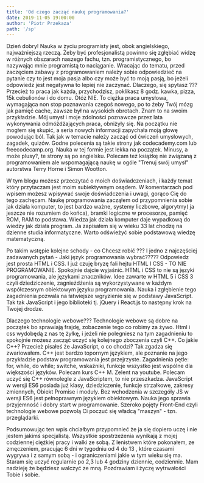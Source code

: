 ```yaml
---
title: 'Od czego zacząć naukę programowania?'
date: 2019-11-05 19:00:00
author: 'Piotr Przekaza'
path: '/sp'
---
```


Dzień dobry! Nauka w życiu programisty jest, obok angielskiego, najważniejszą rzeczą. Żeby być profesjonalistą powinno się zgłębiać widzę w różnych obszarach naszego fachu, tzn. programistycznego, bo nazywając mnie programistą to naciąganie. Wracając do tematu, przed zaczęciem zabawy z programowaniem należy sobie odpowiedzieć na pytanie czy to jest moja pasja albo czy może być to moją pasją, bo jeżeli odpowiedz jest negatywna to lepiej nie zaczynać. Dlaczego, się spytasz ??? Przecież to praca jak każda, przychodzisz, poklikasz 8 godz. kawka, pizza, 15k cebulionów i do domu. Otóż NIE. To ciężka praca umysłowa, wymagająca non stop poznawania czegoś nowego, po to żeby Twój mózg jak pamięć cache, zawsze był na wysokich obrotach. Znam to na swoim przykładzie. Mój umysł i moje zdolności poznawcze przez lata wykonywania odmóżdżających  praca, obniżyły się. Na początku nie mogłem się skupić, a seria nowych informacji zapychała moją głowę powodując ból. Tak jak w temacie należy zacząć od ćwiczeń umysłowych, zagadek, quizów. Godne polecenia są takie strony jak codecademy.com lub freecodecamp.org. Nauka w tej formie jest lekka na początek. Minusy, a może plusy?, te strony są po angielsku. Polecam też książkę nie związaną z programowaniem ale wspomagającą naukę w ogóle "Trenuj swój umysł" autorstwa Terry Horne i Simon Wootton.

W tym blogu możesz przeczytać o moich doświadczeniach, i każdy temat który przytaczam jest moim subiektywnym osądem. W komentarzach pod wpisem możesz wpisywać swoje doświadczenia i uwagi, gorąco Cię do tego zachęcam. Naukę programowania zacząłem od przypomnienia sobie jak działa komputer, to jest bardzo ważne, systemy liczbowe, algorytmy( ja jeszcze nie rozumiem do końca), bramki logiczne w procesorze, pamięć ROM, RAM  to podstawa. Wiedza jak działa komputer daje wypadkową do wiedzy jak działa program. Ja zapisałem się w wieku 33 lat chodzę na dzienne studia informatyczne. Warto odświeżyć  sobie podstawową wiedzę matematyczną.

Po takim wstępie kolejne schody - co Chcesz robić ??? I jedno z najczęściej zadawanych pytań - Jaki język programowania wybrać????? Odpowiedz jest prosta HTML i CSS. I już czuję bryzę fali hejtu HTML I CSS - TO NIE PROGRAMOWANIE. Spokojnie dajcie wyjaśnić. HTML i CSS to nie są języki programowania, ale językami znaczników. Idee zawarte w HTML 5 i CSS 3 czyli dziedziczenie, zagnieżdżenia są wykorzystywane w każdym współczesnym obiektowym języku programowania. Nauka i zgłębienie tego zagadnienia pozwala na łatwiejsze wgryzienie się w podstawy JavaScript. Tak tak JavaScript i jego biblioteki tj. jQuery i React.js to następny krok na Twojej drodze.

Dlaczego technologie webowe??? Technologie webowe są dobre na początek bo sprawiają frajdę, zobaczenie tego co robimy za żywo. Html i css wydobędą z nas tę żyłkę, i jeżeli nie polegniesz na tym zagadnieniu to spokojnie możesz zacząć uczyć się kolejnego zboczenia czyli C++. Co jakie C++? Przecież pisałeś że JavaScript, o co chodzi? Tak zgadza się zwariowałem. C++ jest bardzo topornym językiem, ale poznanie na jego przykładzie podstaw programowania jest przejrzyste. Zagadnienia  pętle: for, while, do while; switche, wskaźniki,  funkcje wszystko jest wspólne dla większości języków. Polecam kurs C++ M. Zelent na youtube. Polecam uczyć się C++ równolegle z JavaScriptem, to nie przeszkadza. JavaScript w wersji ES6 posiada już klasy, dziedziczenie, funkcje strzałkowe, zakresy zmiennych, Obiekt Promise i moduły. Bez wchodzenia w szczegóły JS w wersji ES6 jest pełnoprawnym językiem obiektowym. Nauka jego sprawia przyjemność i dobry start w programowanie. Szeroko pojęty Front-End czyli technologie webowe pozwolą Ci poczuć się władcą "maszyn" - tzn. przeglądarki.

Podsumowując ten wpis chciałbym przypomnieć że ja się dopiero uczę i nie jestem jakimś specjalistą. Wszystkie spostrzeżenia wynikają z mojej codziennej ciężkiej pracy i walki ze sobą. Z lenistwem które pokonałem, ze zmęczeniem, pracując 6 dni w tygodniu od 4 do 13 , które czasami wygrywa i z samym sobą - i ograniczeniami jakie w tym wieku się ma. Staram się uczyć regularnie  po 2,3 lub 4 godziny dziennie, codziennie. Mam nadzieję że będziesz walczyć ze mną. Pozdrawiam i życzę wytrwałości Tobie i sobie.
